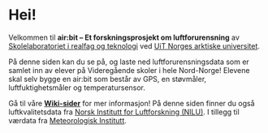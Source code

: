 # Hei!

Velkommen til **air:bit &ndash; Et forskningsprosjekt om luftforurensning** av [Skolelaboratoriet i realfag og teknologi](https://uit.no/skolelab) ved [UiT Norges arktiske universitet](https://uit.no).

På denne siden kan du se på, og laste ned luftforurensningsdata som er samlet inn av elever på Videregående skoler i hele
Nord-Norge! Elevene skal selv bygge en air:bit som består av GPS, en støvmåler, luftfuktighetsmåler og temperatursensor.

Gå til våre **[Wiki-sider](wiki)** for mer informasjon!
På denne siden finner du også luftkvalitetsdata fra [Norsk Institutt for Luftforskning (NILU)](https://www.nilu.no/). I tillegg til værdata fra [Meteorologisk Institutt](https://met.no/).
